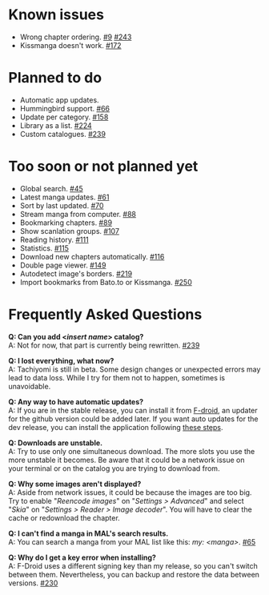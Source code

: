# Known issues

* Wrong chapter ordering. [#9](https://github.com/inorichi/tachiyomi/issues/9) [#243](https://github.com/inorichi/tachiyomi/issues/243)
* Kissmanga doesn't work. [#172](https://github.com/inorichi/tachiyomi/issues/172)

# Planned to do

* Automatic app updates.
* Hummingbird support. [#66](https://github.com/inorichi/tachiyomi/issues/66)
* Update per category. [#158](https://github.com/inorichi/tachiyomi/issues/158)
* Library as a list. [#224](https://github.com/inorichi/tachiyomi/issues/224)
* Custom catalogues. [#239](https://github.com/inorichi/tachiyomi/pull/239)

# Too soon or not planned yet

* Global search. [#45](https://github.com/inorichi/tachiyomi/issues/45)
* Latest manga updates. [#61](https://github.com/inorichi/tachiyomi/issues/61)
* Sort by last updated. [#70](https://github.com/inorichi/tachiyomi/issues/70)
* Stream manga from computer. [#88](https://github.com/inorichi/tachiyomi/issues/88)
* Bookmarking chapters. [#89](https://github.com/inorichi/tachiyomi/issues/89)
* Show scanlation groups. [#107](https://github.com/inorichi/tachiyomi/issues/107)
* Reading history. [#111](https://github.com/inorichi/tachiyomi/issues/111)
* Statistics. [#115](https://github.com/inorichi/tachiyomi/issues/115)
* Download new chapters automatically. [#116](https://github.com/inorichi/tachiyomi/issues/116)
* Double page viewer. [#149](https://github.com/inorichi/tachiyomi/issues/149)
* Autodetect image's borders. [#219](https://github.com/inorichi/tachiyomi/issues/219)
* Import bookmarks from Bato.to or Kissmanga. [#250](https://github.com/inorichi/tachiyomi/issues/250)

# Frequently Asked Questions

**Q: Can you add <_insert name_> catalog?**  
A: Not for now, that part is currently being rewritten. [#239](https://github.com/inorichi/tachiyomi/pull/239)

**Q: I lost everything, what now?**  
A: Tachiyomi is still in beta. Some design changes or unexpected errors may lead to data loss. While I try for them not to happen, sometimes is unavoidable.

**Q: Any way to have automatic updates?**  
A: If you are in the stable release, you can install it from [F-droid](https://f-droid.org/repository/browse/?fdid=eu.kanade.tachiyomi), an updater for the github version could be added later. If you want auto updates for the dev release, you can install the application following [these steps](https://github.com/inorichi/tachiyomi/wiki/FDroid-for-debug-versions).

**Q: Downloads are unstable.**  
A: Try to use only one simultaneous download. The more slots you use the more unstable it becomes. Be aware that it could be a network issue on your terminal or on the catalog you are trying to download from.

**Q: Why some images aren't displayed?**  
A: Aside from network issues, it could be because the images are too big. Try to enable "_Reencode images_" on "_Settings > Advanced_" and select "_Skia_" on "_Settings > Reader > Image decoder_". You will have to clear the cache or redownload the chapter.

**Q: I can't find a manga in MAL's search results.**  
A: You can search a manga from your MAL list like this: _my: \<manga\>_. [#65](https://github.com/inorichi/tachiyomi/issues/65)

**Q: Why do I get a key error when installing?**  
A: F-Droid uses a different signing key than my release, so you can't switch between them. Nevertheless, you can backup and restore the data between versions. [#230](https://github.com/inorichi/tachiyomi/issues/230)